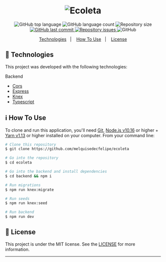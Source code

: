 <h1 align="center">
    <img alt="Ecoleta" src="https://res.cloudinary.com/dtifsqadc/image/upload/v1591456774/logo_wgzuor.svg" />
</h1>

<p align="center">
  <img alt="GitHub top language" src="https://img.shields.io/github/languages/top/melquisedecfelipe/ecoleta.svg">

  <img alt="GitHub language count" src="https://img.shields.io/github/languages/count/melquisedecfelipe/ecoleta.svg">

  <img alt="Repository size" src="https://img.shields.io/github/repo-size/melquisedecfelipe/ecoleta.svg">
  
  <a href="https://github.com/melquisedecfelipe/ecoleta/commits/master">
    <img alt="GitHub last commit" src="https://img.shields.io/github/last-commit/melquisedecfelipe/ecoleta.svg">
  </a>

  <a href="https://github.com/melquisedecfelipe/ecoleta/issues">
    <img alt="Repository issues" src="https://img.shields.io/github/issues/melquisedecfelipe/ecoleta.svg">
  </a>

  <img alt="GitHub" src="https://img.shields.io/github/license/melquisedecfelipe/ecoleta.svg">
</p>

<p align="center">
  <a href="#rocket-technologies">Technologies</a>&nbsp;&nbsp;&nbsp;|&nbsp;&nbsp;&nbsp;
  <a href="#information_source-how-to-use">How To Use</a>&nbsp;&nbsp;&nbsp;|&nbsp;&nbsp;&nbsp;
  <a href="#memo-license">License</a>
</p>

## :rocket: Technologies

This project was developed with the following technologies:

Backend

- [Cors](https://github.com/expressjs/cors)
- [Express](https://expressjs.com/)
- [Knex](http://knexjs.org/)
- [Typescript](https://www.typescriptlang.org/)

## :information_source: How To Use

To clone and run this application, you'll need [Git](https://git-scm.com), [Node.js v10.16](https://nodejs.org/) or higher + [Yarn v1.13](https://yarnpkg.com/) or higher installed on your computer. From your command line:

```bash
# Clone this repository
$ git clone https://github.com/melquisedecfelipe/ecoleta

# Go into the repository
$ cd ecoleta

# Go into the backend and install dependencies
$ cd backend && npm i

# Run migrations
$ npm run knex:migrate

# Run seeds
$ npm run knex:seed

# Run backend
$ npm run dev
```

## :memo: License

This project is under the MIT license. See the [LICENSE](https://github.com/melquisedecfelipe/ecoleta/blob/master/LICENSE) for more information.

---
